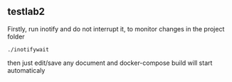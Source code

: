 ## testlab2

Firstly, run inotify and do not interrupt it, to monitor changes in the project folder

`./inotifywait`

then just edit/save any document and docker-compose build will start automaticaly
